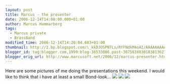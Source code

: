```yaml
---
layout: post
title: Marcus - the presenter
date: 2006-12-14T14:08:00.000+01:00
author: Marcus Hammarberg
tags:
  - Marcus private
  - BrassBand
modified_time: 2006-12-14T14:20:04.683+01:00
thumbnail: http://2.bp.blogspot.com/\_kkDJOSPNTLs/RYFNdkM4oAI/AAAAAAAAAA8/fo-h2uj0a7c/s72-c/150.jpg
blogger_id: tag:blogger.com,1999:blog-36533086.post-3075638830183813627
blogger_orig_url: http://www.marcusoft.net/2006/12/marcus-presenter.html
---
```


Here are some pictures of me doing the presentations this weekend. I
would like to think that i have at least a small Bond-look...
<img
src="http://2.bp.blogspot.com/_kkDJOSPNTLs/RYFNdkM4oAI/AAAAAAAAAA8/fo-h2uj0a7c/s200/150.jpg"
id="BLOGGER_PHOTO_ID_5008369430941966338" data-border="0" />
<img
src="http://3.bp.blogspot.com/_kkDJOSPNTLs/RYFNn0M4oBI/AAAAAAAAABE/V79uJBI6Q_8/s200/186.jpg"
id="BLOGGER_PHOTO_ID_5008369607035625490" data-border="0" />
<img
src="http://3.bp.blogspot.com/_kkDJOSPNTLs/RYFNy0M4oCI/AAAAAAAAABM/_oOugGFg_OM/s200/488.jpg"
id="BLOGGER_PHOTO_ID_5008369796014186530" data-border="0" />
